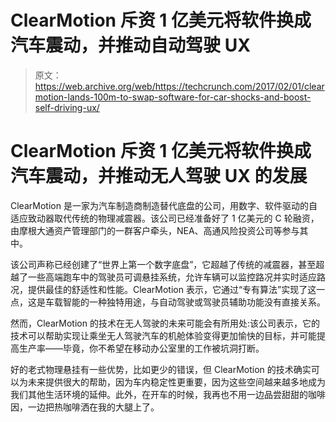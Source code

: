 # ClearMotion 斥资 1 亿美元将软件换成汽车震动，并推动自动驾驶 UX 

> 原文：<https://web.archive.org/web/https://techcrunch.com/2017/02/01/clearmotion-lands-100m-to-swap-software-for-car-shocks-and-boost-self-driving-ux/>

# ClearMotion 斥资 1 亿美元将软件换成汽车震动，并推动无人驾驶 UX 的发展

ClearMotion 是一家为汽车制造商制造替代底盘的公司，用数字、软件驱动的自适应致动器取代传统的物理减震器。该公司已经准备好了 1 亿美元的 C 轮融资，由摩根大通资产管理部门的一群客户牵头，NEA、高通风险投资公司等参与其中。

该公司声称已经创建了“世界上第一个数字底盘”，它超越了传统的减震器，甚至超越了一些高端跑车中的驾驶员可调悬挂系统，允许车辆可以监控路况并实时适应路况，提供最佳的舒适性和性能。ClearMotion 表示，它通过“专有算法”实现了这一点，这是车载智能的一种独特用途，与自动驾驶或驾驶员辅助功能没有直接关系。

然而，ClearMotion 的技术在无人驾驶的未来可能会有所用处:该公司表示，它的技术可以帮助实现让乘坐无人驾驶汽车的机舱体验变得更加愉快的目标，并可能提高生产率——毕竟，你不希望在移动办公室里的工作被坑洞打断。

好的老式物理悬挂有一些优势，比如更少的错误，但 ClearMotion 的技术确实可以为未来提供很大的帮助，因为车内稳定性更重要，因为这些空间越来越多地成为我们其他生活环境的延伸。此外，在开车的时候，我再也不用一边品尝甜甜的咖啡因，一边把热咖啡洒在我的大腿上了。